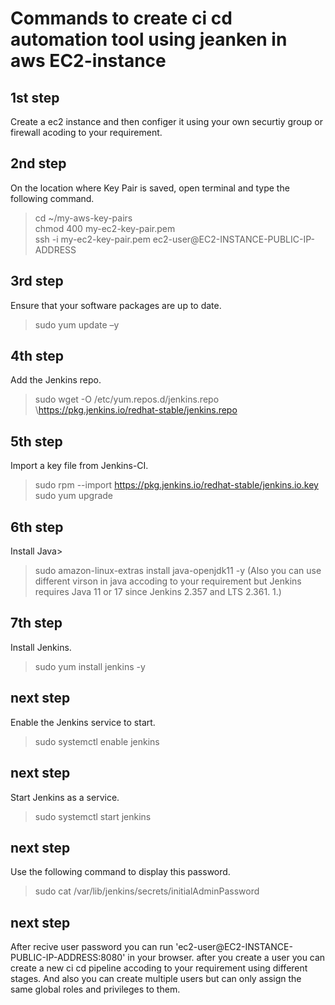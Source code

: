 # Commands to create ci cd automation tool  using jeanken in aws EC2-instance

## 1st step
Create a ec2 instance and then configer it using your own securtiy group or firewall acoding to your requirement.</br>

## 2nd step
On the location where Key Pair is saved, open terminal and type the following command.</br>
> cd ~/my-aws-key-pairs</br>
  chmod 400 my-ec2-key-pair.pem</br>
  ssh -i my-ec2-key-pair.pem ec2-user@EC2-INSTANCE-PUBLIC-IP-ADDRESS</br>

## 3rd step
Ensure that your software packages are up to date.</br> 
> sudo yum update –y

## 4th step
Add the Jenkins repo.</br>
> sudo wget -O /etc/yum.repos.d/jenkins.repo \https://pkg.jenkins.io/redhat-stable/jenkins.repo

## 5th step
Import a key file from Jenkins-CI.</br>
> sudo rpm --import https://pkg.jenkins.io/redhat-stable/jenkins.io.key
> sudo yum upgrade

## 6th step
Install Java></br> 
> sudo amazon-linux-extras install java-openjdk11 -y
(Also you can use different virson in java accoding to your requirement but Jenkins requires Java 11 or 17 since Jenkins 2.357 and LTS 2.361. 1.)

## 7th step
Install Jenkins.</br> 
> sudo yum install jenkins -y

## next step
Enable the Jenkins service to start.</br> 
> sudo systemctl enable jenkins

## next step
Start Jenkins as a service.</br> 
> sudo systemctl start jenkins

## next step
Use the following command to display this password.</br> 
> sudo cat /var/lib/jenkins/secrets/initialAdminPassword

## next step
After recive user password you can run 'ec2-user@EC2-INSTANCE-PUBLIC-IP-ADDRESS:8080' in your browser. after you create a user you can create a new ci cd pipeline accoding to your requirement using different stages. And also you can create multiple users but can only assign the same global roles and privileges to them.
